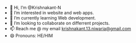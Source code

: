 - 👋 Hi, I’m @Krishnakant-N
- 👀 I’m interested in website and web apps.
- 🌱 I’m currently learning Web development.
- 💞️ I’m looking to collaborate on differrent projects.
- 📫 Reach me @ my email krishnakant.13.niwaria@gmail.com
- 😄 Pronouns: HE/HIM 

<!---
Krishnakant-N/Krishnakant-N is a ✨ special ✨ repository because its `README.md` (this file) appears on your GitHub profile.
You can click the Preview link to take a look at your changes.
--->
